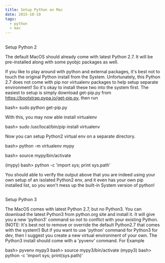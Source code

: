 ```yaml
---
title: Setup Python on Mac
date: 2015-10-10
tags:
  - python
  - mac
---
```


## 
Setup Python 2

The default MacOS should already come with latest Python 2.7. It will be pre-installed along with some pyobjc packages as well.

If you like to play around with python and external packages, it's best not to touch the original Python install from the System. Unfortunately, this Python 2.7 does not come with pip nor virtualenv packages to help setup separate environment! So it's okay to install these two into the system first. The easiest to setup is simply download get-pip.py from https://bootstrap.pypa.io/get-pip.py, then run

bash> sudo python get-pip.py

With this, you may now able install virtualenv

bash> sudo /usr/local/bin/pip install virtualenv

Now you can setup Python2 virtual env on a separate directory.

bash> python -m virtualenv mypy

bash> source mypy/bin/activate

(mypy) bash> python -c 'import sys; print sys.path'

You should able to verify the output above that you are indeed using your own setup of an isolated  Python2 env, and it even has your own pip installed list, so you won't mess up the built-in System version of python!

## 
Setup Python 3

The MacOS comes with latest Python 2.7, but no Python3. You can download the latest Python3 from python.org site and install it. It will give you a new 'python3' command so not to conflict with your existing Python. (NOTE: It's best not to remove or override the default Python2.7 that comes with the system!) But if you want to use 'python' command for Python3 for dev, then I suggest you create a new virtual environment of your own. The Python3 install should come with a 'pyvenv' command. For Example

bash> pyvenv mypy3
bash> source mypy3/bin/activate
(mypy3) bash> python -c 'import sys; print(sys.path)'